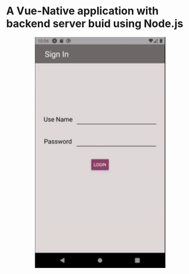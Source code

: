 # A Vue-Native application with backend server buid using Node.js

<p align="center">
<img src="images/img1.gif" width="350">
</p>
